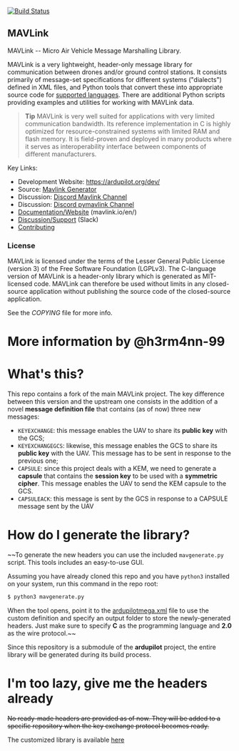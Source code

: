 [![Build Status](https://github.com/ArduPilot/mavlink/workflows/Test%20and%20deploy/badge.svg)](https://github.com/ArduPilot/mavlink/actions?query=branch%3Amaster)

## MAVLink ##

MAVLink -- Micro Air Vehicle Message Marshalling Library.

MAVLink is a very lightweight, header-only message library for communication between drones and/or ground control stations. It consists primarily of message-set specifications for different systems ("dialects") defined in XML files, and Python tools that convert these into appropriate source code for [supported languages](https://mavlink.io/en/#supported_languages). There are additional Python scripts providing examples and utilities for working with MAVLink data.

> **Tip** MAVLink is very well suited for applications with very limited communication bandwidth. Its reference implementation in C is highly optimized for resource-constrained systems with limited RAM and flash memory. It is field-proven and deployed in many products where it serves as interoperability interface between components of different manufacturers.

Key Links:
* Development Website: https://ardupilot.org/dev/
* Source: [Mavlink Generator](https://github.com/ArduPilot/pymavlink)
* Discussion: [Discord Mavlink Channel](https://discord.com/channels/674039678562861068/728017546313466047)
* Discussion: [Discord pymavlink Channel](https://discord.com/channels/674039678562861068/930641827592306718)
* [Documentation/Website](https://mavlink.io/en/) (mavlink.io/en/)
* [Discussion/Support](https://mavlink.io/en/#support) (Slack)
* [Contributing](https://mavlink.io/en/contributing/contributing.html)

### License ###

MAVLink is licensed under the terms of the Lesser General Public License (version 3) of the Free Software Foundation (LGPLv3). The C-language version of MAVLink is a header-only library which is generated as MIT-licensed code. MAVLink can therefore be used without limits in any closed-source application without publishing the source code of the closed-source application.

See the *COPYING* file for more info.

# More information by @h3rm4nn-99

# What's this?
This repo contains a fork of the main MAVLink project. The key difference between this version and the upstream one consists in the addition of a novel **message definition file** that contains (as of now) three new messages:
- `KEYEXCHANGE`: this message enables the UAV to share its **public key** with the GCS;
- `KEYEXCHANGEGCS`: likewise, this message enables the GCS to share its **public key** with the UAV. This message has to be sent in response to the previous one;
- `CAPSULE`: since this project deals with a KEM, we need to generate a **capsule** that contains the **session key** to be used with a **symmetric cipher**. This message enables the UAV to send the KEM capsule to the GCS.
- `CAPSULEACK`: this message is sent by the GCS in response to a CAPSULE message sent by the UAV

# How do I generate the library?

~~To generate the new headers you can use the included `mavgenerate.py` script. This tools includes an easy-to-use GUI. 

Assuming you have already cloned this repo and you have `python3` installed on your system, run this command in the repo root:

```bash
$ python3 mavgenerate.py
```

When the tool opens, point it to the [ardupilotmega.xml](message_definitions/v1.0/ardupilotmega.xml) file to use the custom definition and specify an output folder to store the newly-generated headers. Just make sure to specify **C** as the programming language and **2.0** as the wire protocol.~~

Since this repository is a submodule of the **ardupilot** project, the entire library will be generated during its build process.

# I'm too lazy, give me the headers already
~~No ready-made headers are provided as of now. They will be added to a specific repository when the key exchange protocol becomes ready.~~

The customized library is available [here](https://github.com/h3rm4nn-99/generated-mavlink-headers)

